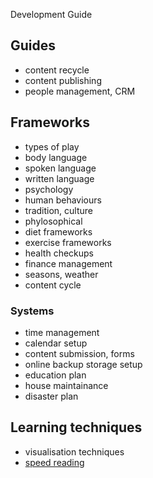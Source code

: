 Development Guide

## Guides

- content recycle
- content publishing
- people management, CRM

## Frameworks

- types of play
- body language
- spoken language
- written language
- psychology 
- human behaviours
- tradition, culture
- phylosophical 
- diet frameworks
- exercise frameworks
- health checkups
- finance management
- seasons, weather
- content cycle

### Systems

- time management
- calendar setup
- content submission, forms
- online backup storage setup
- education plan
- house maintainance
- disaster plan

## Learning techniques

- visualisation techniques
- [speed reading](https://github.com/klipolis/notes-read-books)

